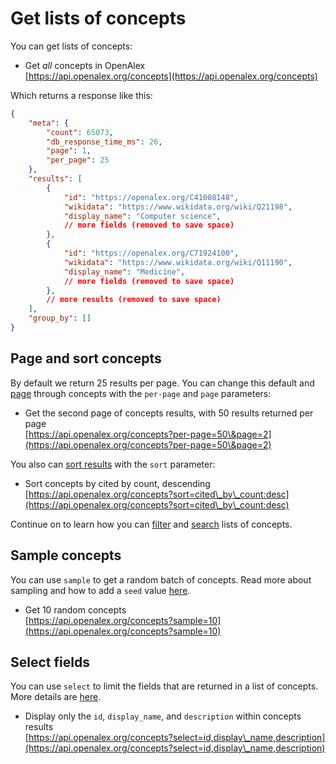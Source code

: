 # Get lists of concepts

You can get lists of concepts:

* Get _all_ concepts in OpenAlex\
  [https://api.openalex.org/concepts](https://api.openalex.org/concepts)

Which returns a response like this:

```json
{
    "meta": {
        "count": 65073,
        "db_response_time_ms": 26,
        "page": 1,
        "per_page": 25
    },
    "results": [
        {
            "id": "https://openalex.org/C41008148",
            "wikidata": "https://www.wikidata.org/wiki/Q21198",
            "display_name": "Computer science",
            // more fields (removed to save space)
        },
        {
            "id": "https://openalex.org/C71924100",
            "wikidata": "https://www.wikidata.org/wiki/Q11190",
            "display_name": "Medicine",
            // more fields (removed to save space)
        },
        // more results (removed to save space)
    ],
    "group_by": []
}
```

## Page and sort concepts

By default we return 25 results per page. You can change this default and [page](../../how-to-use-the-api/get-lists-of-entities/paging.md) through concepts with the `per-page` and `page` parameters:

* Get the second page of concepts results, with 50 results returned per page\
  [https://api.openalex.org/concepts?per-page=50\&page=2](https://api.openalex.org/concepts?per-page=50\&page=2)

You also can [sort results](../../how-to-use-the-api/get-lists-of-entities/sort-entity-lists.md) with the `sort` parameter:

* Sort concepts by cited by count, descending\
  [https://api.openalex.org/concepts?sort=cited\_by\_count:desc](https://api.openalex.org/concepts?sort=cited\_by\_count:desc)

Continue on to learn how you can [filter](filter-concepts.md) and [search](search-concepts.md) lists of concepts.

## Sample concepts

You can use `sample` to get a random batch of concepts. Read more about sampling and how to add a `seed` value [here](../../how-to-use-the-api/get-lists-of-entities/sample-entity-lists.md).

* Get 10 random concepts\
  [https://api.openalex.org/concepts?sample=10](https://api.openalex.org/concepts?sample=10)

## Select fields

You can use `select` to limit the fields that are returned in a list of concepts. More details are [here](../../how-to-use-the-api/get-lists-of-entities/select-fields.md).

* Display only the `id`, `display_name`, and `description` within concepts results\
  [https://api.openalex.org/concepts?select=id,display\_name,description](https://api.openalex.org/concepts?select=id,display\_name,description)
